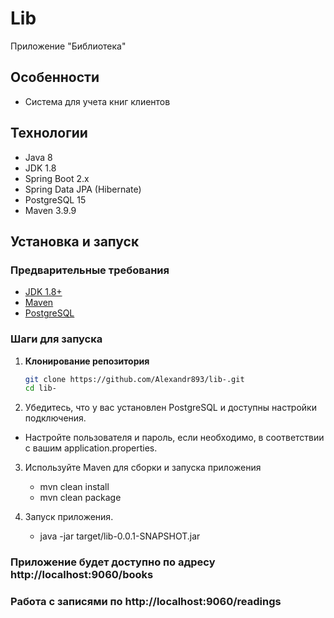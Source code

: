 # Lib
Приложение "Библиотека"


## Особенности

- Система для учета книг клиентов


## Технологии

- Java 8
- JDK 1.8
- Spring Boot 2.x
- Spring Data JPA (Hibernate)
- PostgreSQL 15
- Maven 3.9.9

## Установка и запуск

### Предварительные требования

- [JDK 1.8+](https://adoptopenjdk.net/)
- [Maven](https://maven.apache.org/)
- [PostgreSQL](https://www.postgresql.org/)

### Шаги для запуска

1. **Клонирование репозитория**

   ```bash
   git clone https://github.com/Alexandr893/lib-.git
   cd lib-

2. Убедитесь, что у вас установлен PostgreSQL и доступны настройки подключения.

 - Настройте пользователя и пароль, если необходимо, в соответствии с вашим application.properties.

3. Используйте Maven для сборки и запуска приложения

    - mvn clean install
    - mvn clean package
   
4. Запуск приложения.
    - java -jar target/lib-0.0.1-SNAPSHOT.jar


### Приложение будет доступно по адресу http://localhost:9060/books
### Работа с записями по http://localhost:9060/readings

